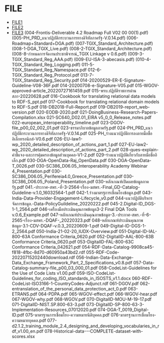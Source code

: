 # FILE
- [FILE1](001-20191003_Phase_3_Manual_ผู้ประกอบการ.pdf)
- [FILE2](002-BEE-Pre-Concept-Note---Feb-8-2022.pdf)
- [FILE3](003-DB-Investigation-Findings-and-Report-to-the-Board-of-Executive-Directors-September-15-2021.pdf)
(004-Frontis-Deliverable 4.2 Roadmap Full V02 00 00(1).pdf)
(005-PH_PRD_แนวปฏิบัติกระบวนการทางดิจิทัลภาครัฐ-V.0.14.pdf)
(006-Roadmap+Standard+DGA.pdf)
(007-TGIX_Standard_Architecture.pdf)
(008-1-DGA_TGIX_Live.pdf)
(008-2-TGIX_Standard_Architecture.pdf)
(008-8-กำหนดการจัดงานประชาพิจารณ์_TGIX Linkage v 0.6.pdf)
(009-3-TGIX_Standard_Reg_AAA.pdf)
(009-EU-ISA-3-abecasis.pdf)
(010-4-TGIX_Standard_Reg_Logging.pdf)
011-5-TGIX_Standard_Reg_Namespace.pdf
012-6-TGIX_Standard_Reg_Protocol.pdf
013-7-TGIX_Standard_Reg_Security.pdf
014-20200529-ER-E-Signature-Guideline-V08-36F.pdf
014-20200708-e-Signature-V05.pdf
015-WGOV-approved-article_20220727161459.pdf
015-พรบ.ปฏิบัติราชการผ่านสภา-20220628.pdf
016-Cookbook for translating relational data models to RDF-S_ppt.pdf
017-Cookbook for translating relational domain models to RDF-S.pdf
018-DB2018-Full-Report.pdf
019-DB2019-report_web-version.pdf
020-EODB-2020.pdf
021-DoingBusiness-Research-Papers-Compilation.xlsx
021-SC640_D02.01_EIRA v5_0_0_Release_notes.pdf
022-european_interoperability_timeline.pdf
023-DGOV-file_p00_02_002_01.pdf
023-ธรรมาภิบาลข้อมูลภาครัฐ.pdf
024-PH_PRD_แนวปฏิบัติกระบวนการทางดิจิทัลภาครัฐ-V.0.14.pdf
025-PH_ร่างแนวปฏิบัติการลงลายมือชื่ออิเล็กทรอนิกส์-V0.6.pdf
026-EU-law1-wp_2020_detailed_description_of_actions_part_1.pdf
027-EU-law2-wp_2020_detailed_description_of_actions_part_2.pdf
028-ques-explain-คำชี้แจง-และการคุ้มครองข้อมูลส่วนบุคคล-V1-2.pdf
029-ร่างแนวปฏิบัติเกี่ยวกับลายมือชื่ออิเล็ก.pdf
030-DGA-OpenData-Raj_OpenData.pdf
030-DGA-OpenData-T_0026.pdf
030-SC386_D06.05_Interoperability Academy Webinar 4_Presentation.pdf
030-SC386_D06.05_Perifereia4.0_Greece_Presentation.pdf
030-SC386_D06.05_Poland_Presentation.pdf
030-หลักเกณฑ์เปิดเผยข้อมูลภาครัฐ.pdf
041.-ประกาศ-สพร.-ที่-3-2564-เรื่อง-มสพร.-Final_GD-Catalog-Guideline-v.1.0_16032564-1.pdf
042-1.ร่างมาตรฐการเชื่อมโยงข้อมูล.pdf
043-India-Data-Provider-Engagement-Lifecycle_v0.pdf
044-แนวปฏิบัติบริหารจัดการข้อมูล.-Data-PolicyGuildeline_20220222.pdf
045-2.Digital-ID_DGS-1-1_2564.pdf
046-เครื่องมือประเมินคุณภาพข้อมูล3-2 Final DQA Tools v.0.6_Example.pdf
047-หลักเกณฑ์ประเมินคุณภาพข้อมูล-3.-ประกาศ-สพร.-ที่-6-2565-เรื่อง-มสพร.-DQAF-_20220323.pdf
048-หลักเกณฑ์ประเมินคุณภาพข้อมูล-3.1-CDV-DQAF-v.0.3_20220609-1.pdf
049-Digital-ID-DGS-1-2_2564.pdf
050-India-21-02-20_IUDX-Overview.pdf
051-Digital-ID-IAL-800-63A Conformance Criteria_0620.pdf
052-DigitalID-AAL-800-63B Conformance Criteria_0620.pdf
053-DigitalID-FAL-800-63C Conformance Criteria_042621.pdf
054-RDF-Data-Catalog-9908ca45-f818-4fbc-8d70-d60950a43bd2.rdf
055-RDF-Code-20220715202440download.rdf
056-Indian-Data-Exchange-Data_Exchange_Framework_Part_2_Specifications_v0.8.pdf
057-Data-Catalog-summary-file_p00_03_000_01.pdf
058-CodeList-Guidelines for the Use of Code Lists v1.00.pdf
059-ISO-CodeList-Guidelines_for_coding_ISO_standards_in_ISOSTS_v1.1.docx
060-RDF-CodeList-ISO3166-1-CountryCodes-Adjunct.rdf
061-DGOV.pdf
062-entranslation_of_the_personal_data_protection_act_0.pdf
063-ETRANS.pdf
064-PDPA.pdf
065-WGOV-effect.pdf
066-WGOV-hear.pdf
067-WGOV-why.pdf
068-WGOV.pdf
070-DigitalID-MOU-M-19-17.pdf
071-DigitalID-NIST.SP.800-63-3.pdf
073-DigitalID-SP-800-63-3-Implementation-Resources_07012020.pdf
074-DGA-T_0019_Digital-ID.pdf
075-มาตรฐานการเชื่อมโยง-ความหมายนิติบุคคล.pdf
076-มาตรฐานการเชื่อมโยง-ความหมายบุคคล.pdf
077-d2.1.2_training_module_2.4_designing_and_developing_vocabularies_in_rdf_v1.00_en.pdf
078-Historical-data---COMPLETE-dataset-with-scores.xlsx
